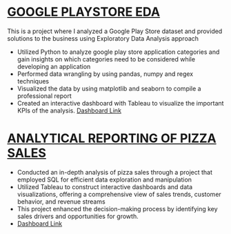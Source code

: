 # [GOOGLE PLAYSTORE EDA](https://github.com/Bharathkumar-Tamilarasu/Exploratory-Data-Analysis-using-Python)

This is a project where I analyzed a Google Play Store dataset and provided solutions to the business using Exploratory Data Analysis approach

*	Utilized Python to analyze google play store application categories and gain insights on which categories need to be considered while developing an application
*	Performed data wrangling by using pandas, numpy and regex techniques
*	Visualized the data by using matplotlib and seaborn to compile a professional report
*	Created an interactive dashboard with Tableau to visualize the important KPIs of the analysis. [Dashboard Link](https://public.tableau.com/app/profile/bharathkumar.tamilarasu/viz/GooglePlayStoreAnalysis_16966154021780/PlayStoreAnalysis)

# [ANALYTICAL REPORTING OF PIZZA SALES]()
  
*	Conducted an in-depth analysis of pizza sales through a project that employed SQL for efficient data exploration and manipulation
*	Utilized Tableau to construct interactive dashboards and data visualizations, offering a comprehensive view of sales trends, customer behavior, and revenue streams
*	This project enhanced the decision-making process by identifying key sales drivers and opportunities for growth.
*	[Dashboard Link](https://public.tableau.com/app/profile/bharathkumar.tamilarasu/viz/PizzaSales_16959016177880/Home)

